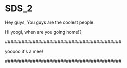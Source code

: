 # SDS_2
Hey guys, You guys are the coolest people.

Hi yoogi, when are you going home!?

##########################################

yooooo it's a mee!

##########################################

